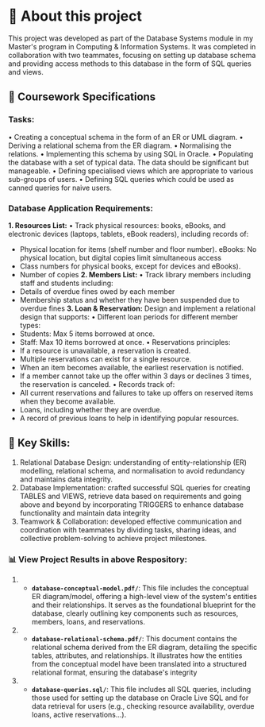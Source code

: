 # 📘 About this project
This project was developed as part of the Database Systems module in my Master's program in Computing & Information Systems. 
It was completed in collaboration with two teammates, focusing on setting up database schema and providing access methods to this database in the form of SQL queries and views. 

## 📂 Coursework Specifications

### Tasks:
• Creating a conceptual schema in the form of an ER or UML diagram.
• Deriving a relational schema from the ER diagram.
• Normalising the relations.
• Implementing this schema by using SQL in Oracle.
• Populating the database with a set of typical data. The data should be significant but manageable.
• Defining specialised views which are appropriate to various sub-groups of users.
• Defining SQL queries which could be used as canned queries for naive users.

###  Database Application Requirements:
**1. Resources List:**
• Track physical resources: books, eBooks, and electronic devices (laptops, tablets, eBook readers), including records of:
  - Physical location for items (shelf number and floor number). eBooks: No physical location, but digital copies limit simultaneous access
  - Class numbers for physical books, except for devices and eBooks).
  - Number of copies
**2. Members List:**
• Track library members including staff and students including:
  - Details of overdue fines owed by each member
  - Membership status and whether they have been suspended due to overdue fines
**3. Loan & Reservation:**
Design and implement a relational design that supports:
• Different loan periods for different member types:
  - Students: Max 5 items borrowed at once.
  - Staff: Max 10 items borrowed at once.
• Reservations principles:
  - If a resource is unavailable, a reservation is created.
  - Multiple reservations can exist for a single resource.
  - When an item becomes available, the earliest reservation is notified.
  - If a member cannot take up the offer within 3 days or declines 3 times, the reservation is canceled.
• Records track of:
  - All current reservations and failures to take up offers on reserved items when they become available.
  - Loans, including whether they are overdue.
  - A record of previous loans to help in identifying popular resources.

## 🧠 Key Skills: 
1. Relational Database Design: understanding of entity-relationship (ER) modelling, relational schema, and normalisation to avoid redundancy and maintains data integrity.
2. Database Implementation: crafted successful SQL queries for creating TABLES and VIEWS, retrieve data based on requirements and going above and beyond by incorporating TRIGGERS to enhance database functionality and maintain data integrity
3. Teamwork & Collaboration: developed effective communication and coordination with teammates by dividing tasks, sharing ideas, and collective problem-solving to achieve project milestones.

### 📊 View Project Results in above Respository:
1. - **`database-conceptual-model.pdf/`**: This file includes the conceptual ER diagram/model, offering a high-level view of the system's entities and their relationships. It serves as the foundational blueprint for the database, clearly outlining key components such as resources, members, loans, and reservations.
2. - **`database-relational-schema.pdf/`**: This document contains the relational schema derived from the ER diagram, detailing the specific tables, attributes, and relationships. It illustrates how the entities from the conceptual model have been translated into a structured relational format, ensuring the database's integrity
3. - **`database-queries.sql/`**: This file includes all SQL queries, including those used for setting up the database on Oracle Live SQL and for data retrieval for users (e.g., checking resource availability, overdue loans, active reservations...).
